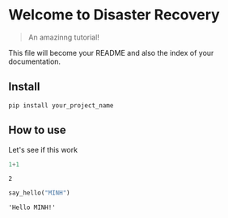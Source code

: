 # Welcome to Disaster Recovery
> An amazinng tutorial!


This file will become your README and also the index of your documentation.

## Install

`pip install your_project_name`

## How to use

Let's see if this work

```python
1+1
```




    2



```python
say_hello("MINH")
```




    'Hello MINH!'


